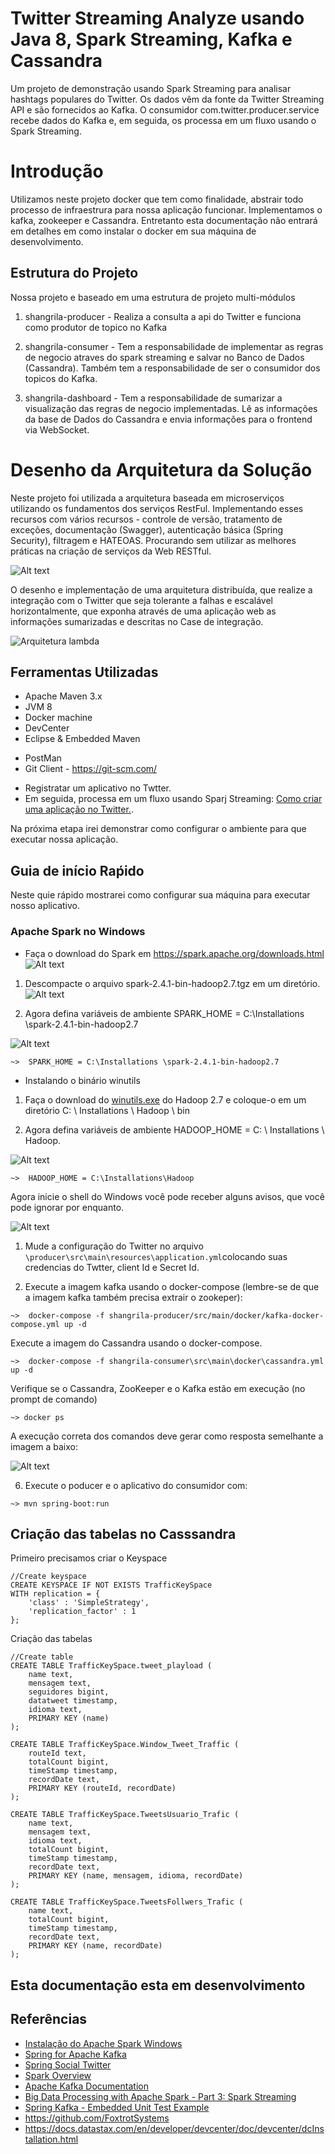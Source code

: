 # Twitter Streaming Analyze usando Java 8, Spark Streaming, Kafka e Cassandra



Um projeto de demonstração usando Spark Streaming para analisar hashtags populares do Twitter.
Os dados vêm da fonte da Twitter Streaming API e são fornecidos ao Kafka.
O consumidor com.twitter.producer.service recebe dados do Kafka e, em seguida, os processa em um fluxo usando o Spark Streaming.


# Introdução

Utilizamos neste projeto docker que tem como finalidade, abstrair todo processo de infraestrura para nossa aplicação funcionar. Implementamos o kafka, zookeeper e Cassandra. Entretanto esta documentação não entrará em detalhes em como instalar o docker em sua máquina de desenvolvimento.

## Estrutura do Projeto

Nossa projeto e baseado em uma estrutura de projeto multi-módulos

 1)  shangrila-producer - Realiza a consulta a api do Twitter e funciona como produtor de topico no Kafka

 2)  shangrila-consumer - Tem a responsabilidade de implementar as regras de negocio atraves do spark streaming e salvar no Banco de Dados (Cassandra). Também tem a responsabilidade de ser o consumidor dos topicos do Kafka.
 
 3)  shangrila-dashboard - Tem a responsabilidade de sumarizar a visualização das regras de negocio implementadas. Lê as informações da base de Dados do Cassandra e envia informações para o frontend via WebSocket.


# Desenho da Arquitetura da Solução
Neste projeto foi utilizada a arquitetura baseada em microserviços utilizando os fundamentos dos serviços RestFul. Implementando esses recursos com vários recursos - controle de versão, tratamento de exceções, documentação (Swagger), autenticação básica (Spring Security), filtragem e HATEOAS. Procurando sem utilizar as melhores práticas na criação de serviços da Web RESTful.

![Alt text](images/arquitetura_microservices.png)

O desenho e implementação de uma arquitetura distribuída, que realize a integração com o Twitter que seja tolerante a falhas e escalável horizontalmente, que exponha através de uma aplicação web as informações sumarizadas e descritas no Case de integração.


![Arquitetura lambda](images/Arquitetura.png)


## Ferramentas Utilizadas

* Apache Maven 3.x
* JVM 8
* Docker machine
* DevCenter
* Eclipse & Embedded Maven
- PostMan
- Git Client - https://git-scm.com/
* Registratar um aplicativo no Twtter.
* Em seguida, processa em um fluxo usando Sparj Streaming: [Como criar uma aplicação no Twitter.](http://docs.inboundnow.com/guide/create-twitter-application/).

Na próxima etapa irei demonstrar como configurar o ambiente para que executar nossa aplicação. 


## Guia de início Raṕido

Neste quie rápido mostrarei como configurar sua máquina para executar nosso aplicativo.

### Apache Spark no Windows

* Faça o download do Spark em  https://spark.apache.org/downloads.html  ![Alt text](images/downloads-apache-spark.png)

1. Descompacte o arquivo spark-2.4.1-bin-hadoop2.7.tgz em um diretório.
![Alt text](images/sparkinstallation.png)

2. Agora defina variáveis de ambiente SPARK_HOME = C:\Installations \spark-2.4.1-bin-hadoop2.7

![Alt text](images/spark_env.png)

```
~>  SPARK_HOME = C:\Installations \spark-2.4.1-bin-hadoop2.7
```

* Instalando o binário winutils


1. Faça o download do [winutils.exe](https://github.com/steveloughran/winutils/raw/master/hadoop-2.7.1/bin/winutils.exe) do Hadoop 2.7 e coloque-o em um diretório C: \ Installations \ Hadoop \ bin


2. Agora defina variáveis de ambiente HADOOP_HOME = C: \ Installations \ Hadoop.

![Alt text](images/hadoop_env.png)

```
~>  HADOOP_HOME = C:\Installations\Hadoop
```

Agora inicie o shell do Windows você pode receber alguns avisos, que você pode ignorar por enquanto.

![Alt text](images/spark_install_sucess.png)


 
1. Mude a configuração do Twitter no arquivo `\producer\src\main\resources\application.yml`colocando suas credencias do Twtter, client Id e Secret Id.

2. Execute a imagem kafka usando o docker-compose (lembre-se de que a imagem kafka também precisa extrair o zookeper):

```
~>  docker-compose -f shangrila-producer/src/main/docker/kafka-docker-compose.yml up -d   
```
Execute a imagem do Cassandra usando o docker-compose.

```
~>  docker-compose -f shangrila-consumer\src\main\docker\cassandra.yml up -d   
```

Verifique se o Cassandra, ZooKeeper e o Kafka estão em execução (no prompt de comando)


```
~> docker ps 
```

A execução correta dos comandos deve gerar como resposta semelhante a imagem a baixo:

![Alt text](images/docker-compose-sucess.png)


6. Execute o poducer e o aplicativo do consumidor com:

```
~> mvn spring-boot:run
```

## Criação das tabelas no Casssandra

Primeiro precisamos criar o Keyspace

```
//Create keyspace
CREATE KEYSPACE IF NOT EXISTS TrafficKeySpace
WITH replication = {
	'class' : 'SimpleStrategy',
	'replication_factor' : 1
};
```

Criação das tabelas

```
//Create table
CREATE TABLE TrafficKeySpace.tweet_playload (
	name text,
	mensagem text,
	seguidores bigint,
	datatweet timestamp,
	idioma text,
	PRIMARY KEY (name)
);

CREATE TABLE TrafficKeySpace.Window_Tweet_Traffic (
	routeId text,
	totalCount bigint,
	timeStamp timestamp,
	recordDate text,
	PRIMARY KEY (routeId, recordDate)
);

CREATE TABLE TrafficKeySpace.TweetsUsuario_Trafic (
	name text,
	mensagem text,
	idioma text,
	totalCount bigint,
	timeStamp timestamp,
	recordDate text,
	PRIMARY KEY (name, mensagem, idioma, recordDate)
);

CREATE TABLE TrafficKeySpace.TweetsFollwers_Trafic (
	name text,
	totalCount bigint,
	timeStamp timestamp,
	recordDate text,
	PRIMARY KEY (name, recordDate)
);
```

## Esta documentação esta em desenvolvimento

## Referências
* [Instalação do Apache Spark Windows](https://dzone.com/articles/working-on-apache-spark-on-windows)
* [Spring for Apache Kafka](https://projects.spring.io/spring-kafka/)
* [Spring Social Twitter](http://projects.spring.io/spring-social-twitter/)
* [Spark Overview](http://spark.apache.org/docs/latest/)
* [Apache Kafka Documentation](http://kafka.apache.org/documentation.html)
* [Big Data Processing with Apache Spark - Part 3: Spark Streaming](https://www.infoq.com/articles/apache-spark-streaming)
* [Spring Kafka - Embedded Unit Test Example](https://www.codenotfound.com/spring-kafka-embedded-unit-test-example.html)
* https://github.com/FoxtrotSystems
* https://docs.datastax.com/en/developer/devcenter/doc/devcenter/dcInstallation.html

